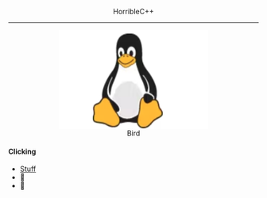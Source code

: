 <p align="center">HorribleC++</p>
<!-- Blank line before and after horizontal rule -->

---

<figure align="center">
  <img src="assets/images/some-kind-of-bird.png" width="300" height="200" alt="a bird" align="center">
  <figcaption>Bird</figcaption>
</figure>

#### Clicking
- [Stuff](#stuff)
- 👀
- 💞️

